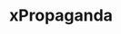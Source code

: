 ---
title: "xPropaganda"
summary: ""
image: "xpropaganda.jpg"
apple_music_artist_url: "https://music.apple.com/gb/artist/xpropaganda/1440758583"
---